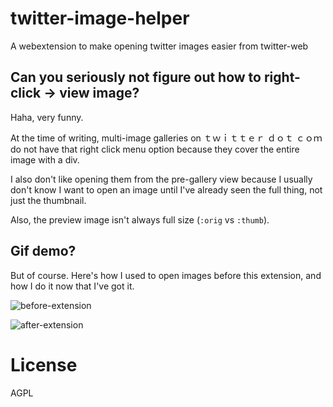 # twitter-image-helper
A webextension to make opening twitter images easier from twitter-web

## Can you seriously not figure out how to right-click -> view image?

Haha, very funny.

At the time of writing, multi-image galleries on ｔｗｉｔｔｅｒ ｄｏｔ ｃｏｍ do not have that right click menu option because they cover the entire image with a div.

I also don't like opening them from the pre-gallery view because I usually
don't know I want to open an image until I've already seen the full thing, not
just the thumbnail.

Also, the preview image isn't always full size (`:orig` vs `:thumb`).

## Gif demo?

But of course. Here's how I used to open images before this extension, and how I do it now that I've got it.

![before-extension](https://cloud.githubusercontent.com/assets/2147649/23837201/d42110b4-0741-11e7-944b-e00d06977955.gif)

![after-extension](https://cloud.githubusercontent.com/assets/2147649/23837209/ff374cdc-0741-11e7-86ff-ed1a2aca9d29.gif)


# License

AGPL
